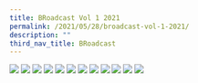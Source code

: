 ```yaml
---
title: BRoadcast Vol 1 2021
permalink: /2021/05/28/broadcast-vol-1-2021/
description: ""
third_nav_title: BRoadcast
---
```

<img src="/images/BRoadcast-Vol-1_2021_for-screen-01-724x1024.jpg">
<img src="/images/BRoadcast-Vol-1_2021_for-screen-02-724x1024.jpg">
<img src="/images/BRoadcast-Vol-1_2021_for-screen-03-724x1024.jpg">
<img src="/images/BRoadcast-Vol-1_2021_for-screen-04-724x1024.jpg">
<img src="/images/BRoadcast-Vol-1_2021_for-screen-05-724x1024.jpg">
<img src="/images/BRoadcast-Vol-1_2021_for-screen-06-724x1024.jpg">
<img src="/images/BRoadcast-Vol-1_2021_for-screen-07-724x1024.jpg">
<img src="/images/BRoadcast-Vol-1_2021_for-screen-08-724x1024.jpg">
<img src="/images/BRoadcast-Vol-1_2021_for-screen-09-724x1024.jpg">
<img src="/images/BRoadcast-Vol-1_2021_for-screen-10-724x1024.jpg">
<img src="/images/BRoadcast-Vol-1_2021_for-screen-11-724x1024.jpg">
<img src="/images/BRoadcast-Vol-1_2021_for-screen-12-724x1024.jpg">
